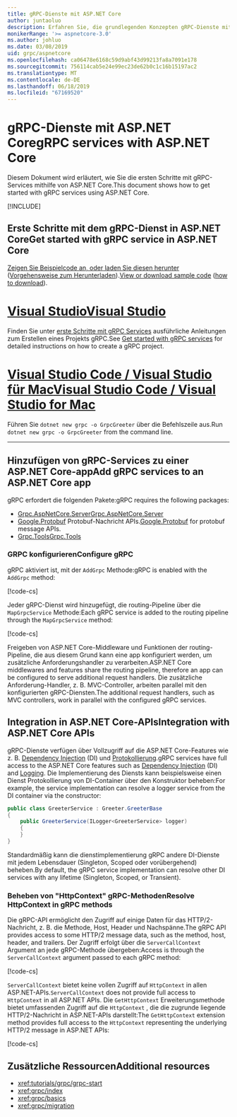 ```yaml
---
title: gRPC-Dienste mit ASP.NET Core
author: juntaoluo
description: Erfahren Sie, die grundlegenden Konzepten gRPC-Dienste mit ASP.NET Core zu schreiben.
monikerRange: '>= aspnetcore-3.0'
ms.author: johluo
ms.date: 03/08/2019
uid: grpc/aspnetcore
ms.openlocfilehash: ca06478e6168c59d9abf43d99213fa8a7091e178
ms.sourcegitcommit: 756114cab5e24e99ec23de62b0c1c16b15197ac2
ms.translationtype: MT
ms.contentlocale: de-DE
ms.lasthandoff: 06/18/2019
ms.locfileid: "67169520"
---
```

# <a name="grpc-services-with-aspnet-core"></a><span data-ttu-id="cde9c-103">gRPC-Dienste mit ASP.NET Core</span><span class="sxs-lookup"><span data-stu-id="cde9c-103">gRPC services with ASP.NET Core</span></span>

<span data-ttu-id="cde9c-104">Diesem Dokument wird erläutert, wie Sie die ersten Schritte mit gRPC-Services mithilfe von ASP.NET Core.</span><span class="sxs-lookup"><span data-stu-id="cde9c-104">This document shows how to get started with gRPC services using ASP.NET Core.</span></span>

[!INCLUDE[](~/includes/net-core-prereqs-all-3.0.md)]

## <a name="get-started-with-grpc-service-in-aspnet-core"></a><span data-ttu-id="cde9c-105">Erste Schritte mit dem gRPC-Dienst in ASP.NET Core</span><span class="sxs-lookup"><span data-stu-id="cde9c-105">Get started with gRPC service in ASP.NET Core</span></span>

<span data-ttu-id="cde9c-106">[Zeigen Sie Beispielcode an, oder laden Sie diesen herunter](https://github.com/aspnet/AspNetCore.Docs/tree/master/aspnetcore/tutorials/grpc/grpc-start/sample) ([Vorgehensweise zum Herunterladen](xref:index#how-to-download-a-sample)).</span><span class="sxs-lookup"><span data-stu-id="cde9c-106">[View or download sample code](https://github.com/aspnet/AspNetCore.Docs/tree/master/aspnetcore/tutorials/grpc/grpc-start/sample) ([how to download](xref:index#how-to-download-a-sample)).</span></span>

# <a name="visual-studiotabvisual-studio"></a>[<span data-ttu-id="cde9c-107">Visual Studio</span><span class="sxs-lookup"><span data-stu-id="cde9c-107">Visual Studio</span></span>](#tab/visual-studio)

<span data-ttu-id="cde9c-108">Finden Sie unter [erste Schritte mit gRPC Services](xref:tutorials/grpc/grpc-start) ausführliche Anleitungen zum Erstellen eines Projekts gRPC.</span><span class="sxs-lookup"><span data-stu-id="cde9c-108">See [Get started with gRPC services](xref:tutorials/grpc/grpc-start) for detailed instructions on how to create a gRPC project.</span></span>

# <a name="visual-studio-code--visual-studio-for-mactabvisual-studio-codevisual-studio-mac"></a>[<span data-ttu-id="cde9c-109">Visual Studio Code / Visual Studio für Mac</span><span class="sxs-lookup"><span data-stu-id="cde9c-109">Visual Studio Code / Visual Studio for Mac</span></span>](#tab/visual-studio-code+visual-studio-mac)

<span data-ttu-id="cde9c-110">Führen Sie `dotnet new grpc -o GrpcGreeter` über die Befehlszeile aus.</span><span class="sxs-lookup"><span data-stu-id="cde9c-110">Run `dotnet new grpc -o GrpcGreeter` from the command line.</span></span>

---

## <a name="add-grpc-services-to-an-aspnet-core-app"></a><span data-ttu-id="cde9c-111">Hinzufügen von gRPC-Services zu einer ASP.NET Core-app</span><span class="sxs-lookup"><span data-stu-id="cde9c-111">Add gRPC services to an ASP.NET Core app</span></span>

<span data-ttu-id="cde9c-112">gRPC erfordert die folgenden Pakete:</span><span class="sxs-lookup"><span data-stu-id="cde9c-112">gRPC requires the following packages:</span></span>

* [<span data-ttu-id="cde9c-113">Grpc.AspNetCore.Server</span><span class="sxs-lookup"><span data-stu-id="cde9c-113">Grpc.AspNetCore.Server</span></span>](https://www.nuget.org/packages/Grpc.AspNetCore.Server)
* <span data-ttu-id="cde9c-114">[Google.Protobuf](https://www.nuget.org/packages/Google.Protobuf/) Protobuf-Nachricht APIs.</span><span class="sxs-lookup"><span data-stu-id="cde9c-114">[Google.Protobuf](https://www.nuget.org/packages/Google.Protobuf/) for protobuf message APIs.</span></span>
* [<span data-ttu-id="cde9c-115">Grpc.Tools</span><span class="sxs-lookup"><span data-stu-id="cde9c-115">Grpc.Tools</span></span>](https://www.nuget.org/packages/Grpc.Tools/)

### <a name="configure-grpc"></a><span data-ttu-id="cde9c-116">GRPC konfigurieren</span><span class="sxs-lookup"><span data-stu-id="cde9c-116">Configure gRPC</span></span>

<span data-ttu-id="cde9c-117">gRPC aktiviert ist, mit der `AddGrpc` Methode:</span><span class="sxs-lookup"><span data-stu-id="cde9c-117">gRPC is enabled with the `AddGrpc` method:</span></span>

[!code-cs[](~/tutorials/grpc/grpc-start/sample/GrpcGreeter/Startup.cs?name=snippet&highlight=7)]

<span data-ttu-id="cde9c-118">Jeder gRPC-Dienst wird hinzugefügt, die routing-Pipeline über die `MapGrpcService` Methode:</span><span class="sxs-lookup"><span data-stu-id="cde9c-118">Each gRPC service is added to the routing pipeline through the `MapGrpcService` method:</span></span>

[!code-cs[](~/tutorials/grpc/grpc-start/sample/GrpcGreeter/Startup.cs?name=snippet&highlight=24)]

<span data-ttu-id="cde9c-119">Freigeben von ASP.NET Core-Middleware und Funktionen der routing-Pipeline, die aus diesem Grund kann eine app konfiguriert werden, um zusätzliche Anforderungshandler zu verarbeiten.</span><span class="sxs-lookup"><span data-stu-id="cde9c-119">ASP.NET Core middlewares and features share the routing pipeline, therefore an app can be configured to serve additional request handlers.</span></span> <span data-ttu-id="cde9c-120">Die zusätzliche Anforderung-Handler, z. B. MVC-Controller, arbeiten parallel mit den konfigurierten gRPC-Diensten.</span><span class="sxs-lookup"><span data-stu-id="cde9c-120">The additional request handlers, such as MVC controllers, work in parallel with the configured gRPC services.</span></span>

## <a name="integration-with-aspnet-core-apis"></a><span data-ttu-id="cde9c-121">Integration in ASP.NET Core-APIs</span><span class="sxs-lookup"><span data-stu-id="cde9c-121">Integration with ASP.NET Core APIs</span></span>

<span data-ttu-id="cde9c-122">gRPC-Dienste verfügen über Vollzugriff auf die ASP.NET Core-Features wie z. B. [Dependency Injection](xref:fundamentals/dependency-injection) (DI) und [Protokollierung](xref:fundamentals/logging/index).</span><span class="sxs-lookup"><span data-stu-id="cde9c-122">gRPC services have full access to the ASP.NET Core features such as [Dependency Injection](xref:fundamentals/dependency-injection) (DI) and [Logging](xref:fundamentals/logging/index).</span></span> <span data-ttu-id="cde9c-123">Die Implementierung des Diensts kann beispielsweise einen Dienst Protokollierung von DI-Container über den Konstruktor beheben:</span><span class="sxs-lookup"><span data-stu-id="cde9c-123">For example, the service implementation can resolve a logger service from the DI container via the constructor:</span></span>

```csharp
public class GreeterService : Greeter.GreeterBase
{
    public GreeterService(ILogger<GreeterService> logger)
    {
    }
}
```

<span data-ttu-id="cde9c-124">Standardmäßig kann die dienstimplementierung gRPC andere DI-Dienste mit jedem Lebensdauer (Singleton, Scoped oder vorübergehend) beheben.</span><span class="sxs-lookup"><span data-stu-id="cde9c-124">By default, the gRPC service implementation can resolve other DI services with any lifetime (Singleton, Scoped, or Transient).</span></span>

### <a name="resolve-httpcontext-in-grpc-methods"></a><span data-ttu-id="cde9c-125">Beheben von "HttpContext" gRPC-Methoden</span><span class="sxs-lookup"><span data-stu-id="cde9c-125">Resolve HttpContext in gRPC methods</span></span>

<span data-ttu-id="cde9c-126">Die gRPC-API ermöglicht den Zugriff auf einige Daten für das HTTP/2-Nachricht, z. B. die Methode, Host, Header und Nachspänne.</span><span class="sxs-lookup"><span data-stu-id="cde9c-126">The gRPC API provides access to some HTTP/2 message data, such as the method, host, header, and trailers.</span></span> <span data-ttu-id="cde9c-127">Der Zugriff erfolgt über die `ServerCallContext` Argument an jede gRPC-Methode übergeben:</span><span class="sxs-lookup"><span data-stu-id="cde9c-127">Access is through the `ServerCallContext` argument passed to each gRPC method:</span></span>

[!code-cs[](~/tutorials/grpc/grpc-start/sample/GrpcGreeter/Services/GreeterService.cs?highlight=3-4&name=snippet)]

<span data-ttu-id="cde9c-128">`ServerCallContext` bietet keine vollen Zugriff auf `HttpContext` in allen ASP.NET-APIs.</span><span class="sxs-lookup"><span data-stu-id="cde9c-128">`ServerCallContext` does not provide full access to `HttpContext` in all ASP.NET APIs.</span></span> <span data-ttu-id="cde9c-129">Die `GetHttpContext` Erweiterungsmethode bietet umfassenden Zugriff auf die `HttpContext` , die die zugrunde liegende HTTP/2-Nachricht in ASP.NET-APIs darstellt:</span><span class="sxs-lookup"><span data-stu-id="cde9c-129">The `GetHttpContext` extension method provides full access to the `HttpContext` representing the underlying HTTP/2 message in ASP.NET APIs:</span></span>

[!code-cs[](~/tutorials/grpc/grpc-start/sample/GrpcGreeter/Services/GreeterService.cs?name=snippet)]

## <a name="additional-resources"></a><span data-ttu-id="cde9c-130">Zusätzliche Ressourcen</span><span class="sxs-lookup"><span data-stu-id="cde9c-130">Additional resources</span></span>

* <xref:tutorials/grpc/grpc-start>
* <xref:grpc/index>
* <xref:grpc/basics>
* <xref:grpc/migration>
